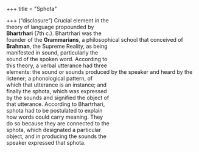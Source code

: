 +++
title = "Sphota"

+++
(“disclosure”) Crucial element in the  
theory of language propounded by  
**Bhartrhari** (7th c.). Bhartrhari was the  
founder of the **Grammarians**, a philosophical school that conceived of  
**Brahman**, the Supreme Reality, as being  
manifested in sound, particularly the  
sound of the spoken word. According to  
this theory, a verbal utterance had three  
elements: the sound or sounds produced by the speaker and heard by the  
listener; a phonological pattern, of  
which that utterance is an instance; and  
finally the sphota, which was expressed  
by the sounds and signified the object of  
that utterance. According to Bhartrhari,  
sphota had to be postulated to explain  
how words could carry meaning. They  
do so because they are connected to the  
sphota, which designated a particular  
object, and in producing the sounds the  
speaker expressed that sphota.